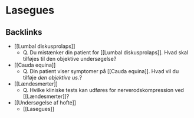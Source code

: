 # Lasegues
## Backlinks
* [[Lumbal diskusprolaps]]
	* Q. Du mistænker din patient for [[Lumbal diskusprolaps]]. Hvad skal tilføjes til den objektive undersøgelse?
* [[Cauda equina]]
	* Q. Din patient viser symptomer på [[Cauda equina]]. Hvad vil du tilføje *den objektive us.*? 
* [[Lændesmerter]]
	* Q. Hvilke kliniske tests kan udføres for nerverodskompression ved [[Lændesmerter]]?
* [[Undersøgelse af hofte]]
	* [[Lasegues]]

<!-- #anki/tag/med/Orto #anki/deck/Medicine #anki/tag/med/Neurology #anki/tag/med/GP -->

<!-- {BearID:1DBE2F79-F00F-4A1F-BD44-70D0E406ACE3-4231-000018D8D0DEB978} -->
